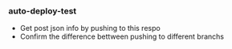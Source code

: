 ### auto-deploy-test
- Get post json info by pushing to this respo
- Confirm the difference bettween pushing to different branchs
